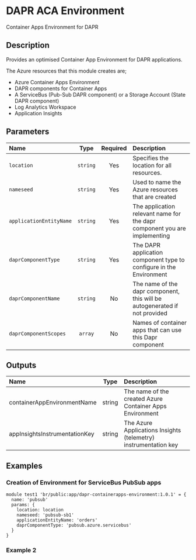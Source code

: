 # DAPR ACA Environment

Container Apps Environment for DAPR

## Description

Provides an optimised Container App Environment for DAPR applications.

The Azure resources that this module creates are;

- Azure Container Apps Environment
- DAPR components for Container Apps
- A ServiceBus (Pub-Sub DAPR component) or a Storage Account (State DAPR component)
- Log Analytics Workspace
- Application Insights

## Parameters

| Name                    | Type     | Required | Description                                                                |
| :---------------------- | :------: | :------: | :------------------------------------------------------------------------- |
| `location`              | `string` | Yes      | Specifies the location for all resources.                                  |
| `nameseed`              | `string` | Yes      | Used to name the Azure resources that are created                          |
| `applicationEntityName` | `string` | Yes      | The application relevant name for the dapr component you are implementing  |
| `daprComponentType`     | `string` | Yes      | The DAPR application component type to configure in the Environment        |
| `daprComponentName`     | `string` | No       | The name of the dapr component, this will be autogenerated if not provided |
| `daprComponentScopes`   | `array`  | No       | Names of container apps that can use this Dapr component                   |

## Outputs

| Name                          | Type   | Description                                                     |
| :---------------------------- | :----: | :-------------------------------------------------------------- |
| containerAppEnvironmentName   | string | The name of the created Azure Container Apps Environment        |
| appInsightsInstrumentationKey | string | The Azure Applications Insights (telemetry) instrumentation key |

## Examples

### Creation of Environment for ServiceBus PubSub apps

```bicep
module test1 'br/public:app/dapr-containerapps-environment:1.0.1' = {
  name: 'pubsub'
  params: {
    location: location
    nameseed: 'pubsub-sb1'
    applicationEntityName: 'orders'
    daprComponentType: 'pubsub.azure.servicebus'
  }
}
```

### Example 2

```bicep
```